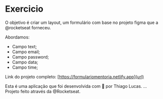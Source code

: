 # Exercicio

O objetivo é criar um layout, um formulário com base no projeto figma que a @rocketseat forneceu.

Abordamos:

- Campo text;
- Campo email;
- Campo password;
- Campo data;
- Campo time;

Link do projeto completo: [https://formulariomentoria.netlify.app](url)

Esta é uma aplicação que foi desenvolvida com 💜 por Thiago Lucas. ... Projeto feito através da @Rocketseat.
